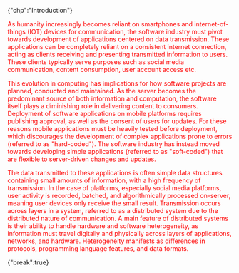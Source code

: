 {"chp":"Introduction"}

<div style="color:red">

As humanity increasingly becomes reliant on smartphones and internet-of-things (IOT) devices for communication, the software industry must pivot towards development of applications centered on data transmission. These applications can be completely reliant on a consistent internet connection, acting as clients receiving and presenting transmitted information to users. These clients typically serve purposes such as social media communication, content consumption, user account access etc.

This evolution in computing has implications for how software projects are planned, conducted and maintained. As the server becomes the predominant source of both information and computation, the software itself plays a diminishing role in delivering content to consumers. Deployment of software applications on mobile platforms requires publishing approval, as well as the consent of users for updates. For these reasons mobile applications must be heavily tested before deployment, which discourages the development of complex applications prone to errors (referred to as "hard-coded"). The software industry has instead moved towards developing simple applications (referred to as "soft-coded") that are flexible to server-driven changes and updates.

The data transmitted to these applications is often simple data structures containing small amounts of information, with a high frequency of transmission. In the case of platforms, especially social media platforms, user activity is recorded, batched, and algorithmically processed on-server, meaning user devices only receive the small result. Transmission occurs across layers in a system, referred to as a distributed system due to the distributed nature of communication. A main feature of distributed systems is their ability to handle hardware and software heterogeneity, as information must travel digitally and physically across layers of applications, networks, and hardware. Heterogeneity manifests as differences in protocols, programming language features, and data formats.

</div>

{"break":true}